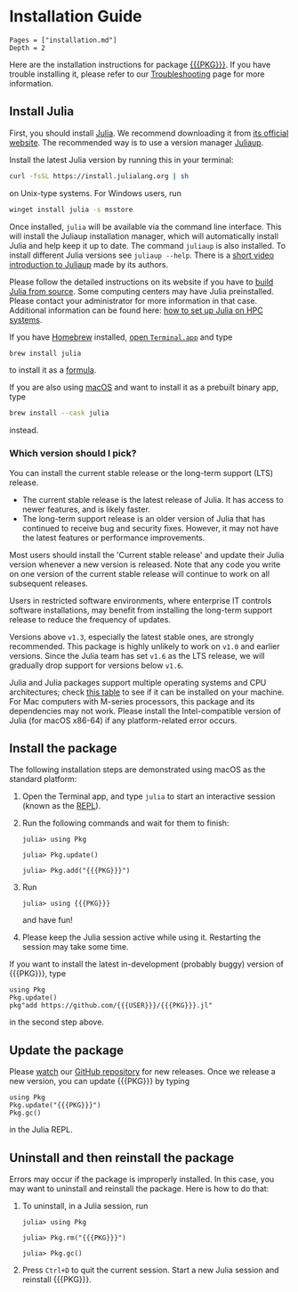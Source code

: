 # Installation Guide

```@contents
Pages = ["installation.md"]
Depth = 2
```

Here are the installation instructions for package
[{{{PKG}}}](https://github.com/{{{USER}}}/{{{PKG}}}.jl).
If you have trouble installing it, please refer to our [Troubleshooting](@ref) page
for more information.

## Install Julia

First, you should install [Julia](https://julialang.org/). We recommend downloading it from
[its official website](https://julialang.org/downloads/).
The recommended way is to use a version manager
[Juliaup](https://github.com/JuliaLang/juliaup).

Install the latest Julia version by running this in your terminal:

```bash
curl -fsSL https://install.julialang.org | sh
```

on Unix-type systems. For Windows users, run

```bash
winget install julia -s msstore
```

Once installed, `julia` will be available via the command line interface. This will install
the Juliaup installation manager, which will automatically install Julia and help keep it up
to date. The command `juliaup` is also installed. To install different Julia versions see
`juliaup --help`.
There is a [short video introduction to Juliaup](https://youtu.be/14zfdbzq5BM)
made by its authors.

Please follow the detailed instructions on its website if you have to
[build Julia from source](https://docs.julialang.org/en/v1/devdocs/build/build/).
Some computing centers may have Julia preinstalled. Please contact your administrator for
more information in that case.
Additional information can be found here:
[how to set up Julia on HPC systems](https://juliahpc.github.io/JuliaOnHPCClusters/).

If you have [Homebrew](https://brew.sh) installed,
[open `Terminal.app`](https://support.apple.com/guide/terminal/open-or-quit-terminal-apd5265185d-f365-44cb-8b09-71a064a42125/mac)
and type

```bash
brew install julia
```

to install it as a [formula](https://docs.brew.sh/Formula-Cookbook).

If you are also using [macOS](https://en.wikipedia.org/wiki/MacOS) and want to install it as
a prebuilt binary app, type

```bash
brew install --cask julia
```

instead.

### Which version should I pick?

You can install the current stable release or the long-term support (LTS) release.

- The current stable release is the latest release of Julia. It has access to
  newer features, and is likely faster.
- The long-term support release is an older version of Julia that has
  continued to receive bug and security fixes. However, it may not have the
  latest features or performance improvements.

Most users should install the 'Current stable release' and update their Julia version
whenever a new version is released. Note that any code you write on one version of the
current stable release will continue to work on all subsequent releases.

Users in restricted software environments, where enterprise IT controls software
installations, may benefit from installing the long-term support release to reduce the
frequency of updates.

Versions above `v1.3`, especially the latest stable ones, are strongly recommended.
This package is highly unlikely to work on `v1.0` and earlier versions.
Since the Julia team has set `v1.6` as the LTS release,
we will gradually drop support for versions below `v1.6`.

Julia and Julia packages support multiple operating systems and CPU architectures; check
[this table](https://julialang.org/downloads/#supported_platforms) to see if it can be
installed on your machine. For Mac computers with M-series processors, this package and its
dependencies may not work. Please install the Intel-compatible version of Julia (for macOS
x86-64) if any platform-related error occurs.

## Install the package

The following installation steps are demonstrated using macOS as the standard platform:

1. Open the Terminal app, and type `julia` to start an interactive session (known as the
   [REPL](https://docs.julialang.org/en/v1/stdlib/REPL/)).

2. Run the following commands and wait for them to finish:

   ```julia-repl
   julia> using Pkg

   julia> Pkg.update()

   julia> Pkg.add("{{{PKG}}}")
   ```

3. Run

   ```julia-repl
   julia> using {{{PKG}}}
   ```

   and have fun!

4. Please keep the Julia session active while using it. Restarting the session may take some time.

If you want to install the latest in-development (probably buggy)
version of {{{PKG}}}, type

```@repl
using Pkg
Pkg.update()
pkg"add https://github.com/{{{USER}}}/{{{PKG}}}.jl"
```

in the second step above.

## Update the package

Please [watch](https://docs.github.com/en/account-and-profile/managing-subscriptions-and-notifications-on-github/setting-up-notifications/configuring-notifications#configuring-your-watch-settings-for-an-individual-repository)
our [GitHub repository](https://github.com/{{{USER}}}/{{{PKG}}}.jl)
for new releases.
Once we release a new version, you can update {{{PKG}}} by typing

```@repl
using Pkg
Pkg.update("{{{PKG}}}")
Pkg.gc()
```

in the Julia REPL.

## Uninstall and then reinstall the package

Errors may occur if the package is improperly installed.
In this case, you may want to uninstall and reinstall the package. Here is how to do that:

1. To uninstall, in a Julia session, run

   ```julia-repl
   julia> using Pkg

   julia> Pkg.rm("{{{PKG}}}")

   julia> Pkg.gc()
   ```

2. Press `Ctrl+D` to quit the current session. Start a new Julia session and
   reinstall {{{PKG}}}.
